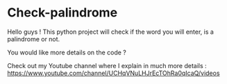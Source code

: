 # Check-palindrome
Hello guys ! This python project will check if the word you will enter, is a palindrome or not.

You would like more details on the code ?

Check out my Youtube channel where I explain in much more details :
https://www.youtube.com/channel/UCHqVNuLHJrEcTOhRa0qIcaQ/videos
